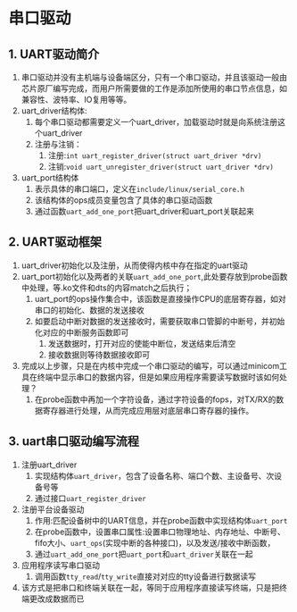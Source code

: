 # 串口驱动
## 1. UART驱动简介
1. 串口驱动并没有主机端与设备端区分，只有一个串口驱动，并且该驱动一般由芯片原厂编写完成，而用户所需要做的工作是添加所使用的串口节点信息，如兼容性、波特率、IO复用等等。
2. uart_driver结构体:
   1. 每个串口驱动都需要定义一个uart_driver，加载驱动时就是向系统注册这个uart_driver
   2. 注册与注销：
      1. 注册:`int uart_register_driver(struct uart_driver *drv)`
      2. 注销:`void uart_unregister_driver(struct uart_driver *drv)`
3. uart_port结构体
   1. 表示具体的串口端口，定义在`include/linux/serial_core.h `
   2. 该结构体的ops成员变量包含了具体的串口驱动函数
   3. 通过函数`uart_add_one_port`把uart_driver和uart_port关联起来

## 2. UART驱动框架
1. uart_driver初始化以及注册，从而使得内核中存在指定的uart驱动
2. uart_port初始化以及两者的关联`uart_add_one_port`,此处要存放到probe函数中处理，等.ko文件和dts的内容match之后执行；
   1. uart_port的ops操作集合中，该函数是直接操作CPU的底层寄存器，如对串口的初始化、数据的发送接收
   2. 如要启动中断对数据的发送接收时，需要获取串口管脚的中断号，并初始化对应的中断服务函数即可
      1. 发送数据时，打开对应的使能中断位，发送结束后清空
      2. 接收数据则等待数据接收即可
3. 完成以上步骤，只是在内核中完成一个串口驱动的编写，可以通过minicom工具在终端中显示串口的数据内容，但是如果应用程序需要读写数据时该如何处理？
   1. 在probe函数中再加一个字符设备，通过字符设备的fops，对TX/RX的数据寄存器进行处理，从而完成应用层对底层串口寄存器的操作。

## 3. uart串口驱动编写流程
1. 注册uart_driver
   1. 实现结构体`uart_driver`，包含了设备名称、端口个数、主设备号、次设备号等
   2. 通过接口`uart_register_driver`
2. 注册平台设备驱动
   1. 作用:匹配设备树中的UART信息，并在probe函数中实现结构体`uart_port`
   2. 在probe函数中，设置串口属性:设置串口物理地址、内存地址、中断号、fifo大小、`uart_ops`(实现中断的各种接口)，以及发送/接收中断函数，
   3. 通过`uart_add_one_port`把`uart_port`和`uart_driver`关联在一起
3. 应用程序读写串口驱动
   1. 调用函数`tty_read`/`tty_write`直接对对应的tty设备进行数据读写
4. 该方式是把串口和终端关联在一起，等同于应用程序直接读写终端，只是把终端更改成数据而已

